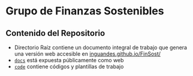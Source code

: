 Grupo de Finanzas Sostenibles
================

## Contenido del Repositorio

-   Directorio Raíz contiene un documento integral de trabajo que genera una versión web accesible en [inguandes.github.io/FinSost/](https://inguandes.github.io/FinSost/)
-   [`docs`](docs) está expuesta públicamente como web
-   [`code`](code) contiene códigos y plantillas de trabajo
